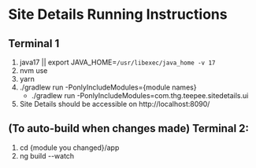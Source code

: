 # Site Details Running Instructions
## Terminal 1
1. java17 || export JAVA_HOME=`/usr/libexec/java_home -v 17`
2. nvm use
3. yarn
4. ./gradlew run -PonlyIncludeModules={module names}
   - ./gradlew run -PonlyIncludeModules=com.thg.teepee.sitedetails.ui 
5. Site Details should be accessible on http://localhost:8090/
## (To auto-build when changes made) Terminal 2:
1. cd {module you changed}/app
2. ng build --watch